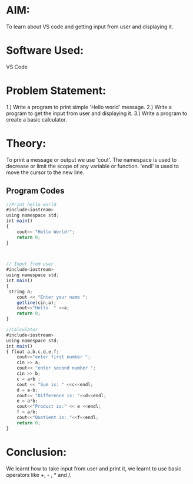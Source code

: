 #   AIM: 
To learn about VS code and getting input from user and displaying it.

# Software Used:
VS Code

# Problem Statement:
 1.) Write a program to print simple 'Hello world' message.
 2.) Write a program to get the  input from user and displaying it.
 3.) Write a program to create a basic calculator.

 # Theory: 
 To print a message or output we use 'cout'. The namespace is used to decrease or limit the scope of any variable or function. 
'endl' is used to move the cursor to the new line.

## Program Codes
```javascript
//Print hello world
#include<iostream>
using namespace std;
int main()
{
    cout<< "Hello World!";
    return 0;
}


 
// Input from user
#include<iostream>
using namespace std;
int main()
{
 string a;
    cout << "Enter your name ";
    getline(cin,a);
    cout<<"Hello  " <<a;
    return 0;
}

//Calculator 
#include<iostream>
using namespace std;
int main()
{ float a,b,c,d,e,f;
    cout<<"enter first number ";
    cin >> a;
    cout<< "enter second number ";
    cin >> b;
    c = a+b ;
    cout << "Sum is: " <<c<<endl;
    d = a-b;
    cout<< "Difference is: "<<d<<endl;
    e = a*b;
    cout<<"Product is:" << e <<endl;
    f = a/b;
    cout<<"Quotient is: "<<f<<endl;
    return 0;
}
```

# Conclusion:
We learnt how to take input from user and print it, we learnt to use basic operators like +, - , * and /.



